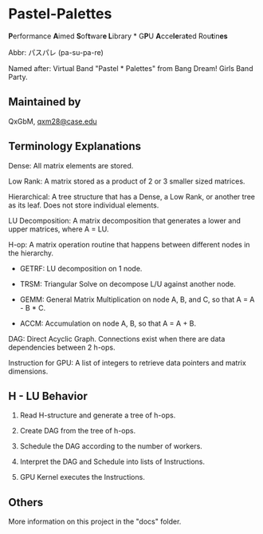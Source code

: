 # Pastel-Palettes

**P**erformance **A**imed **S**of**t**war**e L**ibrary * G**P**U **A**cce**le**ra**t**ed Rou**t**in**es**

Abbr: パスパレ (pa-su-pa-re)

Named after: Virtual Band "Pastel * Palettes" from Bang Dream! Girls Band Party.

## Maintained by

QxGbM, qxm28@case.edu

## Terminology Explanations

Dense: All matrix elements are stored.

Low Rank: A matrix stored as a product of 2 or 3 smaller sized matrices.

Hierarchical: A tree structure that has a Dense, a Low Rank, or another tree as its leaf. Does not store individual elements.

LU Decomposition: A matrix decomposition that generates a lower and upper matrices, where A = LU.

H-op: A matrix operation routine that happens between different nodes in the hierarchy.

- GETRF: LU decomposition on 1 node.

- TRSM: Triangular Solve on decompose L/U against another node.

- GEMM: General Matrix Multiplication on node A, B, and C, so that A = A - B * C.

- ACCM: Accumulation on node A, B, so that A = A + B.

DAG: Direct Acyclic Graph. Connections exist when there are data dependencies between 2 h-ops.

Instruction for GPU: A list of integers to retrieve data pointers and matrix dimensions.

## H - LU Behavior

1. Read H-structure and generate a tree of h-ops.

2. Create DAG from the tree of h-ops.

3. Schedule the DAG according to the number of workers.

4. Interpret the DAG and Schedule into lists of Instructions.

5. GPU Kernel executes the Instructions.

## Others

More information on this project in the "docs" folder.
